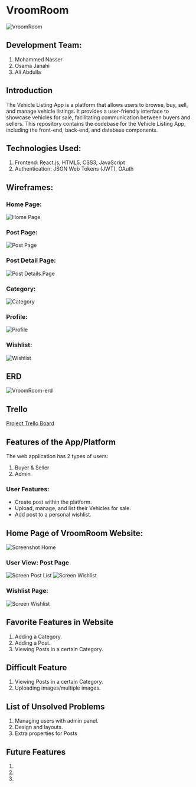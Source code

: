 # VroomRoom

![VroomRoom](https://i.imgur.com/wPMlAub.png)

## Development Team:
1. Mohammed Nasser
2. Osama Janahi
3. Ali Abdulla

## Introduction
The Vehicle Listing App is a platform that allows users to browse, buy, sell, and manage vehicle listings. It provides a user-friendly interface to showcase vehicles for sale, facilitating communication between buyers and sellers. This repository contains the codebase for the Vehicle Listing App, including the front-end, back-end, and database components.

## Technologies Used:
1. Frontend: React.js, HTML5, CSS3, JavaScript
2. Authentication: JSON Web Tokens (JWT), OAuth

## Wireframes:
### Home Page:
![Home Page](https://i.imgur.com/FVIDIlc.png)

### Post Page:
![Post Page](https://i.imgur.com/IbGqliP.png)

### Post Detail Page:
![Post Details Page](https://i.imgur.com/E8oBCOo.png)

### Category:
![Category](https://i.imgur.com/bttuY0H.png)

### Profile:
![Profile](https://i.imgur.com/VqwXPeP.png)

### Wishlist:
![Wishlist](https://i.imgur.com/7cVoxCv.png)

## ERD
![VroomRoom-erd](https://i.imgur.com/jQZaQoW.png)

## Trello
[Project Trello Board](https://trello.com/b/C6aY9odY)

## Features of the App/Platform
The web application has 2 types of users:
1. Buyer & Seller
2. Admin

### User Features:
- Create post within the platform.
- Upload, manage, and list their Vehicles for sale.
- Add post to a personal wishlist.

## Home Page of VroomRoom Website:
![Screenshot Home](https://i.imgur.com/2M0cFcC.png)

### User View: Post Page
![Screen Post List](https://i.imgur.com/qsg9Bta.png)
![Screen Wishlist](https://i.imgur.com/UMkUpqH.png)

### Wishlist Page:
![Screen Wishlist](https://i.imgur.com/UMkUpqH.png)

## Favorite Features in Website
1. Adding a Category.
2. Adding a Post.
3. Viewing Posts in a certain Category.

## Difficult Feature
1. Viewing Posts in a certain Category.
2. Uploading images/multiple images.

## List of Unsolved Problems
1. Managing users with admin panel.
2. Design and layouts.
3. Extra properties for Posts

## Future Features
1.
2.
3.
